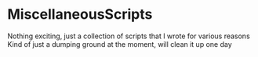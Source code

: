 # MiscellaneousScripts
Nothing exciting, just a collection of scripts that I wrote for various reasons  
Kind of just a dumping ground at the moment, will clean it up one day
